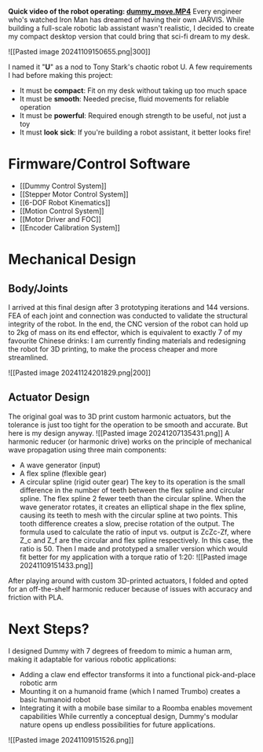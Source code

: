 **Quick video of the robot operating: [dummy_move.MP4](https://drive.google.com/file/d/19syZx1zGBMIvCTpJkcvSTVYOZutUH3FT/view?usp=sharing)**
Every engineer who's watched Iron Man has dreamed of having their own JARVIS. While building a full-scale robotic lab assistant wasn't realistic, I decided to create my compact desktop version that could bring that sci-fi dream to my desk.

![[Pasted image 20241109150655.png|300]]

I named it "**U**" as a nod to Tony Stark's chaotic robot U. 
A few requirements I had before making this project:
- It must be **compact**: Fit on my desk without taking up too much space
- It must be **smooth**: Needed precise, fluid movements for reliable operation
- It must be **powerful**: Required enough strength to be useful, not just a toy
- It must **look** **sick**: If you're building a robot assistant, it better looks fire!
# Firmware/Control Software
- [[Dummy Control System]]
- [[Stepper Motor Control System]]
- [[6-DOF Robot Kinematics]]
- [[Motion Control System]]
- [[Motor Driver and FOC]]
- [[Encoder Calibration System]]
# Mechanical Design
## Body/Joints
I arrived at this final design after 3 prototyping iterations and 144 versions.
FEA of each joint and connection was conducted to validate the structural integrity of the robot.
In the end, the CNC version of the robot can hold up to 2kg of mass on its end effector, which is equivalent to exactly 7 of my favourite Chinese drinks:
I am currently finding materials and redesigning the robot for 3D printing, to make the process cheaper and more streamlined.

![[Pasted image 20241124201829.png|200]]
## Actuator Design
The original goal was to 3D print custom harmonic actuators, but the tolerance is just too tight for the operation to be smooth and accurate. But here is my design anyway.
![[Pasted image 20241207135431.png]]
A harmonic reducer (or harmonic drive) works on the principle of mechanical wave propagation using three main components:
- A wave generator (input)
- A flex spline (flexible gear)
- A circular spline (rigid outer gear)
The key to its operation is the small difference in the number of teeth between the flex spline and circular spline. The flex spline 2 fewer teeth than the circular spline. When the wave generator rotates, it creates an elliptical shape in the flex spline, causing its teeth to mesh with the circular spline at two points. This tooth difference creates a slow, precise rotation of the output.
The formula used to calculate the ratio of input vs. output is ZcZc-Zf, where Z_c and Z_f are the circular and flex spline respectively. In this case, the ratio is 50. 
Then I made and prototyped a smaller version which would fit better for my application with a torque ratio of 1:20:
 ![[Pasted image 20241109151433.png]]

After playing around with custom 3D-printed actuators, I folded and opted for an off-the-shelf harmonic reducer because of issues with accuracy and friction with PLA.
# Next Steps?
I designed Dummy with 7 degrees of freedom to mimic a human arm, making it adaptable for various robotic applications:
- Adding a claw end effector transforms it into a functional pick-and-place robotic arm
- Mounting it on a humanoid frame (which I named Trumbo) creates a basic humanoid robot
- Integrating it with a mobile base similar to a Roomba enables movement capabilities
While currently a conceptual design, Dummy's modular nature opens up endless possibilities for future applications.


![[Pasted image 20241109151526.png]]
